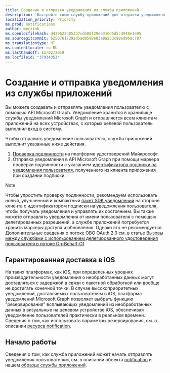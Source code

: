 ```yaml
---
title: Создание и отправка уведомления из службы приложений
description: 'Настройте свою службу приложений для отправки уведомлений, ориентированных на пользователя, в разные клиенты через Microsoft Graph. '
localization_priority: Priority
ms.prod: notifications
author: merzink
ms.openlocfilehash: d430622d05337cdb00f29de316d5d5cd948e1e05
ms.sourcegitcommit: 62507617292d5ad8598e83a8a253c986d9bac787
ms.translationtype: HT
ms.contentlocale: ru-RU
ms.lasthandoff: 11/02/2019
ms.locfileid: "37934353"
---
```

# <a name="create-and-send-a-notification-from-your-app-service"></a>Создание и отправка уведомления из службы приложений

Вы можете создавать и отправлять уведомления пользователю с помощью API Microsoft Graph. Уведомление хранится в хранилище службы уведомлений Microsoft Graph и отправляется всем клиентам приложений на всех устройствах, с которых целевой пользователь выполнил вход в систему. 

Чтобы отправить уведомление пользователю, служба приложений выполнит указанные ниже действия.
1. [Проверка подлинности](/azure/active-directory/develop/v1-oauth2-client-creds-grant-flow) на платформе удостоверений Майкрософт.
2. Отправка уведомления в API Microsoft Graph при помощи маркера проверки подлинности с указанием [идентификатора подписки на уведомления пользователя](/graph/api/notifications-post), полученного из клиента приложения при создании подписки.

> [!NOTE]
> Чтобы упростить проверку подлинности, рекомендуем использовать новый, улучшенный и компактный [пакет SDK уведомлений](https://aka.ms/GNSDK) на стороне клиента с идентификатором подписки на уведомления пользователя, чтобы получать уведомления и управлять их состоянием. Вы также можете отправлять уведомления от имени пользователя с помощью делегированных разрешений, а службе приложений потребуется хранить маркеры доступа и обновления. Однако это не рекомендуется. Дополнительные сведения о потоке OBO OAuth 2.0 см. в статье [Вызовы между службами с использованием делегированного удостоверения пользователя в потоке On-Behalf-Of](https://docs.microsoft.com/azure/active-directory/develop/v1-oauth2-on-behalf-of-flow). 


## <a name="guaranteed-delivery-on-ios"></a>Гарантированная доставка в iOS

На таких платформах, как iOS, при определенных уровнях производительности уведомления о необработанных данных могут доставляться с задержкой в связи с пакетной обработкой или вообще не достигать конечной точки. В случае высокоприоритетных уведомлений, доставляемых пользователям в iOS, платформа уведомлений Microsoft Graph позволяет выбрать функцию "резервирования" всплывающих уведомлений из необработанных данных в визуальные на целевом устройстве iOS, обеспечивая уведомление пользователей практически в реальном времени. Сведения о том, как использовать параметры резервирования, см. в описании [ресурса notification](/graph/api/resources/projectrome-notification.md).  

## <a name="getting-started"></a>Начало работы
Сведения о том, как служба приложений может начать отправлять уведомления пользователям, см. в описании объекта [notification](/graph/api/resources/projectrome-notification) и нашем [образце службы приложений](https://aka.ms/gnsample-appservice).
